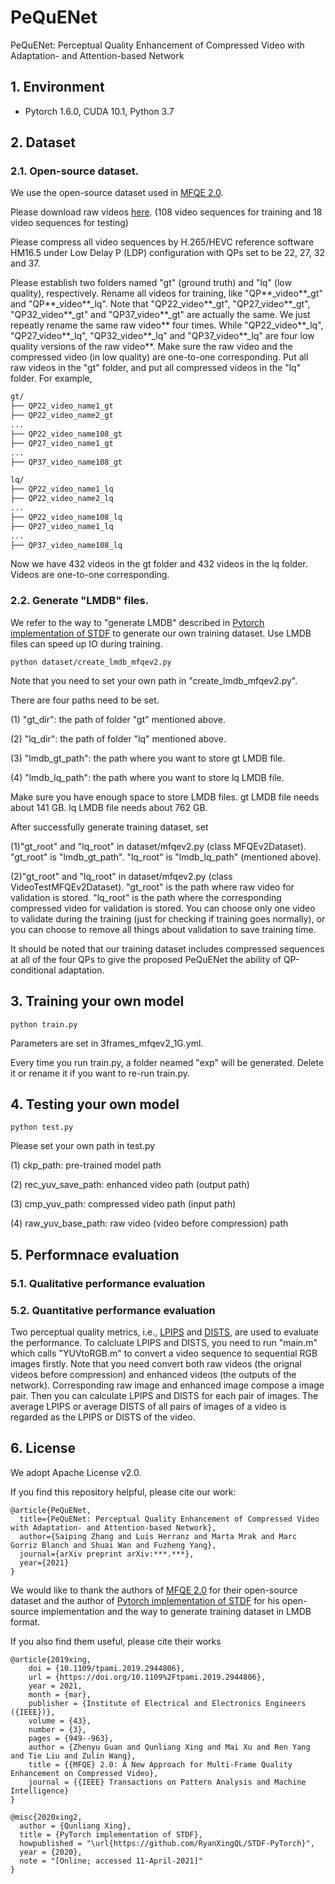 # PeQuENet
PeQuENet: Perceptual Quality Enhancement of Compressed Video with Adaptation- and Attention-based Network

## 1. Environment

- Pytorch 1.6.0, CUDA 10.1, Python 3.7

## 2. Dataset

### 2.1. Open-source dataset. 

We use the open-source dataset used in [MFQE 2.0](https://github.com/RyanXingQL/MFQEv2.0). 

Please download raw videos [here](https://github.com/RyanXingQL/MFQEv2.0/wiki/MFQEv2-Dataset). (108 video sequences for training and 18 video sequences for testing) 

Please compress all video sequences by H.265/HEVC reference software HM16.5 under Low Delay P (LDP) configuration with QPs set to be 22, 27, 32 and 37.
  
Please establish two folders named "gt" (ground truth) and "lq" (low quality), respectively. Rename all videos for training, like "QP**_video**_gt" and "QP**_video**_lq". Note that "QP22_video**_gt", "QP27_video**_gt", "QP32_video**_gt" and "QP37_video**_gt" are actually the same. We just repeatly rename the same raw video** four times. While "QP22_video**_lq", "QP27_video**_lq", "QP32_video**_lq" and "QP37_video**_lq" are four low quality versions of the raw video**. Make sure the raw video and the compressed video (in low quality) are one-to-one corresponding. Put all raw videos in the "gt" folder, and put all compressed videos in the "lq" folder. For example,
 
 ```tex
gt/
├── QP22_video_name1_gt
├── QP22_video_name2_gt
...
├── QP22_video_name108_gt
├── QP27_video_name1_gt
...
├── QP37_video_name108_gt

lq/
├── QP22_video_name1_lq
├── QP22_video_name2_lq
...
├── QP22_video_name108_lq
├── QP27_video_name1_lq
...
├── QP37_video_name108_lq
```

Now we have 432 videos in the gt folder and 432 videos in the lq folder. Videos are one-to-one corresponding.

### 2.2. Generate "LMDB" files.

We refer to the way to "generate LMDB" described in [Pytorch implementation of STDF](https://github.com/RyanXingQL/STDF-PyTorch) to generate our own training dataset. Use LMDB files can speed up IO during training.

```
python dataset/create_lmdb_mfqev2.py
```
Note that you need to set your own path in "create_lmdb_mfqev2.py". 

There are four paths need to be set.

(1) "gt_dir": the path of folder "gt" mentioned above.

(2) "lq_dir": the path of folder "lq" mentioned above.

(3) "lmdb_gt_path": the path where you want to store gt LMDB file.

(4) "lmdb_lq_path": the path where you want to store lq LMDB file.

Make sure you have enough space to store LMDB files. gt LMDB file needs about 141 GB. lq LMDB file needs about 762 GB. 

After successfully generate training dataset, set 

(1)"gt_root" and "lq_root" in dataset/mfqev2.py (class MFQEv2Dataset). "gt_root" is "lmdb_gt_path". "lq_root" is "lmdb_lq_path" (mentioned above).

(2)"gt_root" and "lq_root" in dataset/mfqev2.py (class VideoTestMFQEv2Dataset). "gt_root" is the path where raw video for validation is stored. "lq_root" is the path where the corresponding compressed video for validation is stored. You can choose only one video to validate during the training (just for checking if training goes normally), or you can choose to remove all things about validation to save training time. 


It should be noted that our training dataset includes compressed sequences at all of the four QPs to give the proposed PeQuENet the ability of QP-conditional adaptation. 

## 3. Training your own model

```
python train.py
```

Parameters are set in 3frames_mfqev2_1G.yml.

Every time you run train.py, a folder neamed "exp" will be generated. Delete it or rename it if you want to re-run train.py.


## 4. Testing your own model

```
python test.py
```

Please set your own path in test.py

(1) ckp_path: pre-trained model path

(2) rec_yuv_save_path: enhanced video path (output path)

(3) cmp_yuv_path: compressed video path (input path)

(4) raw_yuv_base_path: raw video (video before compression) path

## 5. Performnace evaluation

### 5.1. Qualitative performance evaluation

### 5.2. Quantitative performance evaluation

Two perceptual quality metrics, i.e., [LPIPS](https://github.com/richzhang/PerceptualSimilarity) and [DISTS](https://github.com/dingkeyan93/DISTS), are used to evaluate the performance. To calcluate LPIPS and DISTS, you need to run "main.m" which calls "YUVtoRGB.m" to convert a video sequence to sequential RGB images firstly. Note that you need convert both raw videos (the orignal videos before compression) and enhanced videos (the outputs of the network). Corresponding raw image and enhanced image compose a image pair. Then you can calculate LPIPS and DISTS for each pair of images. The average LPIPS or average DISTS of all pairs of images of a video is regarded as the LPIPS or DISTS of the video.

## 6. License

We adopt Apache License v2.0.

If you find this repository helpful, please cite our work:

```
@article{PeQuENet,
  title={PeQuENet: Perceptual Quality Enhancement of Compressed Video with Adaptation- and Attention-based Network},
  author={Saiping Zhang and Luis Herranz and Marta Mrak and Marc Gorriz Blanch and Shuai Wan and Fuzheng Yang},
  journal={arXiv preprint arXiv:***.***},
  year={2021}
}
```


We would like to thank the authors of [MFQE 2.0](https://github.com/RyanXingQL/MFQEv2.0) for their open-source dataset and the author of [Pytorch implementation of STDF](https://github.com/RyanXingQL/STDF-PyTorch) for his open-source implementation and the way to generate training dataset in LMDB format.

If you also find them useful, please cite their works

```
@article{2019xing,
    doi = {10.1109/tpami.2019.2944806},
    url = {https://doi.org/10.1109%2Ftpami.2019.2944806},
    year = 2021,
    month = {mar},
    publisher = {Institute of Electrical and Electronics Engineers ({IEEE})},
    volume = {43},
    number = {3},
    pages = {949--963},
    author = {Zhenyu Guan and Qunliang Xing and Mai Xu and Ren Yang and Tie Liu and Zulin Wang},
    title = {{MFQE} 2.0: A New Approach for Multi-Frame Quality Enhancement on Compressed Video},
    journal = {{IEEE} Transactions on Pattern Analysis and Machine Intelligence}
}

@misc{2020xing2,
  author = {Qunliang Xing},
  title = {PyTorch implementation of STDF},
  howpublished = "\url{https://github.com/RyanXingQL/STDF-PyTorch}",
  year = {2020}, 
  note = "[Online; accessed 11-April-2021]"
}
```
